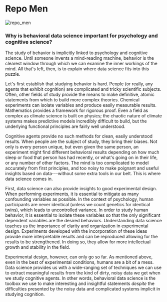 # Repo Men

![repo_men](https://github.com/user-attachments/assets/709c80bd-f0bd-4c87-97b0-2bde8af5abf2)

### Why is behavioral data science important for psychology and cognitive science?

The study of behavior is implicitly linked to psychology and cognitive science.
Until someone invents a mind-reading machine, behavior is the clearest window through which 
we can examine the inner workings of the mind. All that's left, then, is to 
explain where data science fits into this puzzle.

Let's first establish that studying behavior is hard. People (or really, any 
agents that exhibit cognition) are complicated and tricky scientific subjects. Often, 
other fields of study provide the means to make definitive, atomic statements 
from which to build more complex theories. Chemical experiments can isolate variables 
and produce easily measurable results. Mathematics provides a framework for 
rigorous proof. Even a field as complex as climate science is built on physics; 
the chaotic nature of climate systems makes predictive models incredibly difficult 
to build, but the underlying functional principles are fairly well understood. 

Cognitive agents provide no such methods for clean, easily understood results. 
When people are the subject of study, they bring their biases. Not only is every 
person unique, but even given the same person, an experiment might find different 
behavioral results depending on how much sleep or food that person has had recently, 
or what's going on in their life, or any number of other factors. The mind is too 
complicated to model accurately from first principles, and too noisy to 
make poignant and useful insights based on data---without some extra tools in our belt.
This is where data science comes in. 

First, data science can also provide insights to good experimental design. When performing 
experiments, it is essential to mitigate as many confounding variables as
possible. In the context of psychology, human participants are never identical 
(unless we count genetics for identical twins), which leads to uncontrolled variance. 
In order to study human behavior, it is essential to isolate these variables so that
the only significant dependent variables are the desired behaviors. Understanding 
data science teaches us the importance of clarity and organization in experimental design. 
Experiments developed with the incorporation of these ideas provide more interpretable 
results and can be reproduced allowing for the results to be strengthened. In doing so, they 
allow for more intellectual growth and stability in the field.

Experimental design, however, can only go so far. As mentioned above, even in the best 
of experimental conditions, humans are a bit of a mess. Data science provides us with a wide-ranging 
set of techniques we can use to extract meaningful results from the kind of dirty, noisy 
data we get when we study cognitive agents. In other words, behavioral data science 
is the toolbox we use to make interesting and insightful statements *despite* the 
difficulties presented by the noisy data and complicated systems implicit in studying 
cognition. 

